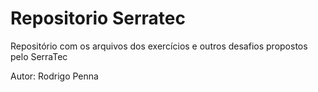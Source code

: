 # Repositorio Serratec

Repositório com os arquivos dos exercícios e outros desafios propostos pelo SerraTec

Autor: Rodrigo Penna


